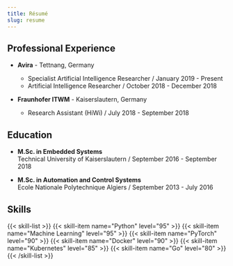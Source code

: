 ```yaml
---
title: Résumé 
slug: resume
---
```


## Professional Experience

* **Avira** - Tettnang, Germany  
  - Specialist Artificial Intelligence Researcher / January 2019 - Present 
  - Artificial Intelligence Researcher / October 2018 - December 2018 
    
* **Fraunhofer ITWM** - Kaiserslautern, Germany  
  - Research Assistant (HiWi) / July 2018 - September 2018
     
## Education

* **M.Sc. in Embedded Systems**  
Technical University of Kaiserslautern / September 2016 - September 2018

* **M.Sc. in Automation and Control Systems**  
Ecole Nationale Polytechnique Algiers / September 2013 - July 2016

## Skills

{{< skill-list >}}
  {{< skill-item name="Python" level="95" >}}
  {{< skill-item name="Machine Learning" level="95" >}}
  {{< skill-item name="PyTorch" level="90" >}}
  {{< skill-item name="Docker" level="90" >}}
  {{< skill-item name="Kubernetes" level="85" >}}
  {{< skill-item name="Go" level="80" >}}
{{< /skill-list >}}